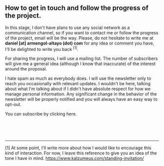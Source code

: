 ## How to get in touch and follow the progress of the project.

In this stage, I don't have plans to use any social network as a communication channel, so if you want to contact me or follow the progress of the project, email will be the way. Please, do not hesitate to write me at **daniel [at] armengol-altayo (dot) com** for any idea or comment you have, I'll be delighted to write you back <sup>[1]</sup>.

For sharing the progress, I will use a mailing list. The number of subscribers will give me a general idea (although I know that inaccurate) of the interest around the proposal.

I hate spam as much as everybody does. I will use the newsletter only to reach you occasionally with relevant updates. I wouldn't be here, talking about what I'm talking about if I didn't have absolute respect for how we manage personal information. Any significant change in the behavior of the newsletter will be properly notified and you will always have an easy way to opt-out.

You can subscribe by clicking here.

<br><br><br>

---

[1] At some point, I'll write more about how I would like to encourage this kind of interaction. For now, I leave this reference to give you an idea of the tone I have in mind. https://www.kalzumeus.com/standing-invitation/